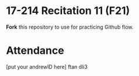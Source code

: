 # 17-214 Recitation 11 (F21)
**Fork** this repository to use for practicing Github flow.

# Attendance
[put your andrewID here]
ftan
dli3
